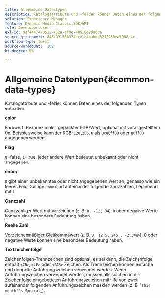 ```yaml
---
title: Allgemeine Datentypen
description: Katalogattribute und -felder können Daten eines der folgenden Typen enthalten.
solution: Experience Manager
feature: Dynamic Media Classic,SDK/API
role: Developer,User
exl-id: 9af44474-0512-452a-af9e-48918e9da6ca
source-git-commit: 8454991568374ecd1c4babdd3210250ea7988c4c
workflow-type: tm+mt
source-wordcount: '162'
ht-degree: 0%

---
```


# Allgemeine Datentypen{#common-data-types}

Katalogattribute und -felder können Daten eines der folgenden Typen enthalten.

**color**

Farbwert. Hexadezimaler, gepackter RGB-Wert, optional mit vorangestelltem 0x. Beispielsweise kann der RGB-`128,255,0` als `0x80ff00` oder `80ff00` angegeben werden.

**Flag**

`0`=false, `1`=true, jeder andere Wert bedeutet unbekannt oder nicht angegeben.

**enum**

`0` gibt einen unbekannten oder nicht angegebenen Wert an, genauso wie ein leeres Feld. Gültige `enum` sind aufeinander folgende Ganzzahlen, beginnend mit 1.

**Ganzzahl**

Ganzzahliger Wert mit Vorzeichen (z. B. `0, -12, 34`). `0` oder negative Werte können eine besondere Bedeutung haben.

**Reelle Zahl**

Vorzeichenmäßiger Gleitkommawert (z. B. `0, 12.5, 245 , -2.34e4`). 0 oder negative Werte können eine besondere Bedeutung haben.

**Textzeichenfolge**

Zeichenfolgen-Trennzeichen sind optional, es sei denn, die Zeichenfolge enthält `<CR>`, `<LF>` oder `<TAB>` Zeichen. Als Trennzeichen können einfache und doppelte Anführungszeichen verwendet werden. Wenn Anführungszeichen verwendet werden, müssen alle solchen in die Zeichenfolge eingebetteten Anführungszeichen mithilfe von zwei aufeinander folgenden Anführungszeichen maskiert werden (z. B. &quot;`This month''s Special`„).
